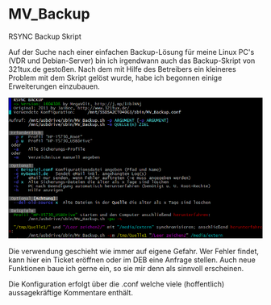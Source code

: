 # MV_Backup
RSYNC Backup Skript

Auf der Suche nach einer einfachen Backup-Lösung für meine Linux PC's (VDR und Debian-Server) bin ich irgendwann auch das Backup-Skript von 321tux.de gestoßen. Nach dem mit Hilfe des Betreibers ein kleineres Problem mit dem Skript gelöst wurde, habe ich begonnen einige Erweiterungen einzubauen.

![Hilfe](help.png)

Die verwendung geschieht wie immer auf eigene Gefahr. Wer Fehler findet, kann hier ein Ticket eröffnen oder im DEB eine Anfrage stellen. Auch neue Funktionen baue ich gerne ein, so sie mir denn als sinnvoll erscheinen.

Die Konfiguration erfolgt über die .conf welche viele (hoffentlich) aussagekräftige Kommentare enthält.
